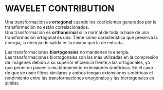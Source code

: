 # WAVELET CONTRIBUTION
Una transformación es **ortogonal** cuando los coeficientes generados por la transformación no están correlacionados.  
Una transformación es **orthonormal** si la normal de toda la base de una transformación ortogonal es una. Tiene como característica que preserva la energía, la energía de salida es la misma que la de entrada.    

Las transformaciones **biortogonales** no mantienen la energía.  
Las transformaciones biortogonales son las más utilizadas en la compresión de imágenes debido a su superior eficiencia frente a las ortogonales, ya que permiten poseer simultáneamente extensiones simétricas.
En el caso de que se usen filtros similares y ambos tengan extensiones simétricas el rendimiento entre las transformaciones ortogonales y las biortogonales es similar.
